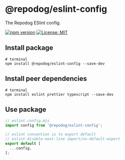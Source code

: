 # @repodog/eslint-config

The Repodog ESlint config.

[![npm version](https://badge.fury.io/js/%40repodog%2Feslint-config.svg)](https://badge.fury.io/js/%40repodog%2Feslint-config)
[![License: MIT](https://img.shields.io/badge/License-MIT-yellow.svg)](LICENSE)

## Install package

```shell
# terminal
npm install @repodog/eslint-config --save-dev
```

## Install peer dependencies

```shell
# terminal
npm install eslint prettier typescript --save-dev
```

## Use package

```javascript
// eslint.config.mjs
import config from '@repodog/eslint-config';

// eslint convention is to export default
// eslint-disable-next-line import/no-default-export
export default [
  ...config,
];
```
